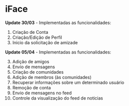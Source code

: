 # iFace

**Update 30/03** -
Implementadas as funcionalidades:
  1. Criação de Conta
  2. Criação/Edição de Perfil
  3. Inicio da solicitação de amizade
 
 
**Update 05/04** -
Implementadas as funcionalidades:

  3. Adição de amigos
  4. Envio de mensagens
  5. Criação de comunidades
  6.  Adição de membros (às comunidades)
  7.  Recuperar informações sobre um determinado usuário
  8.  Remoção de conta
  9.  Envio de mensagens no feed
  10.  Controle da visualização do feed de noticias
